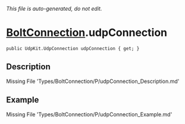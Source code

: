 *This file is auto-generated, do not edit.*

# [BoltConnection](Types/BoltConnection.md).udpConnection
`public UdpKit.UdpConnection udpConnection { get; }`
## Description
Missing File 'Types/BoltConnection/P/udpConnection_Description.md'
## Example
Missing File 'Types/BoltConnection/P/udpConnection_Example.md'
